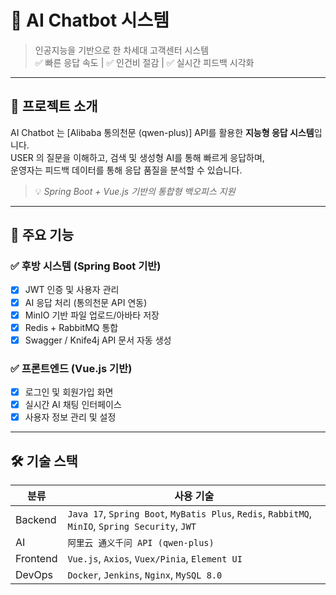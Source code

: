 # 🤖 AI Chatbot 시스템

> 인공지능을 기반으로 한 차세대 고객센터 시스템  
> ✅ 빠른 응답 속도 | ✅ 인건비 절감 | ✅ 실시간 피드백 시각화

---

## 🧩 프로젝트 소개

AI Chatbot 는 [Alibaba 통의천문 (qwen-plus)] API를 활용한 **지능형 응답 시스템**입니다.  
USER 의 질문을 이해하고, 검색 및 생성형 AI를 통해 빠르게 응답하며,  
운영자는 피드백 데이터를 통해 응답 품질을 분석할 수 있습니다.

> 💡 *Spring Boot + Vue.js 기반의 통합형 백오피스 지원*

---

## 🚀 주요 기능

### ✅ 후방 시스템 (Spring Boot 기반)
- [x] JWT 인증 및 사용자 관리
- [x] AI 응답 처리 (통의천문 API 연동)
- [x] MinIO 기반 파일 업로드/아바타 저장
- [x] Redis + RabbitMQ 통합
- [x] Swagger / Knife4j API 문서 자동 생성

### ✅ 프론트엔드 (Vue.js 기반)
- [x] 로그인 및 회원가입 화면
- [x] 실시간 AI 채팅 인터페이스
- [x] 사용자 정보 관리 및 설정

---

## 🛠 기술 스택

| 분류 | 사용 기술 |
|------|------------|
| Backend | `Java 17`, `Spring Boot`, `MyBatis Plus`, `Redis`, `RabbitMQ`, `MinIO`, `Spring Security`, `JWT` |
| AI | `阿里云 通义千问 API (qwen-plus)` |
| Frontend | `Vue.js`, `Axios`, `Vuex/Pinia`, `Element UI` |
| DevOps | `Docker`, `Jenkins`, `Nginx`, `MySQL 8.0` |
